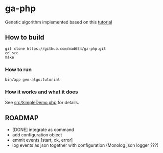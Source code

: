 # ga-php

Genetic algorithm implemented based on this 
[tutorial](http://www.ai-junkie.com/ga/intro/gat1.html)

## How to build

```
git clone https://github.com/mad654/ga-php.git
cd src
make
```

### How to run

```
bin/app gen-algo:tutorial
```

### How it works and what it does

See [src/SimpleDemo.php](src/SimpleDemo.php) for details.

## ROADMAP
- [DONE] integrate as command
- add configuration object
- emmit events [start, ok, error]
- log events as json together with configuration (Monolog json logger ???)
